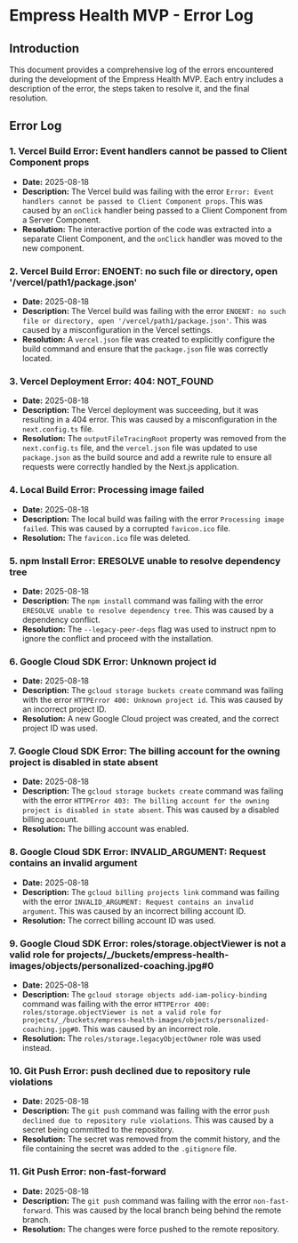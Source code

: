 # Empress Health MVP - Error Log

## Introduction

This document provides a comprehensive log of the errors encountered during the development of the Empress Health MVP. Each entry includes a description of the error, the steps taken to resolve it, and the final resolution.

## Error Log

### 1. Vercel Build Error: Event handlers cannot be passed to Client Component props

*   **Date:** 2025-08-18
*   **Description:** The Vercel build was failing with the error `Error: Event handlers cannot be passed to Client Component props`. This was caused by an `onClick` handler being passed to a Client Component from a Server Component.
*   **Resolution:** The interactive portion of the code was extracted into a separate Client Component, and the `onClick` handler was moved to the new component.

### 2. Vercel Build Error: ENOENT: no such file or directory, open '/vercel/path1/package.json'

*   **Date:** 2025-08-18
*   **Description:** The Vercel build was failing with the error `ENOENT: no such file or directory, open '/vercel/path1/package.json'`. This was caused by a misconfiguration in the Vercel settings.
*   **Resolution:** A `vercel.json` file was created to explicitly configure the build command and ensure that the `package.json` file was correctly located.

### 3. Vercel Deployment Error: 404: NOT_FOUND

*   **Date:** 2025-08-18
*   **Description:** The Vercel deployment was succeeding, but it was resulting in a 404 error. This was caused by a misconfiguration in the `next.config.ts` file.
*   **Resolution:** The `outputFileTracingRoot` property was removed from the `next.config.ts` file, and the `vercel.json` file was updated to use `package.json` as the build source and add a rewrite rule to ensure all requests were correctly handled by the Next.js application.

### 4. Local Build Error: Processing image failed

*   **Date:** 2025-08-18
*   **Description:** The local build was failing with the error `Processing image failed`. This was caused by a corrupted `favicon.ico` file.
*   **Resolution:** The `favicon.ico` file was deleted.

### 5. npm Install Error: ERESOLVE unable to resolve dependency tree

*   **Date:** 2025-08-18
*   **Description:** The `npm install` command was failing with the error `ERESOLVE unable to resolve dependency tree`. This was caused by a dependency conflict.
*   **Resolution:** The `--legacy-peer-deps` flag was used to instruct npm to ignore the conflict and proceed with the installation.

### 6. Google Cloud SDK Error: Unknown project id

*   **Date:** 2025-08-18
*   **Description:** The `gcloud storage buckets create` command was failing with the error `HTTPError 400: Unknown project id`. This was caused by an incorrect project ID.
*   **Resolution:** A new Google Cloud project was created, and the correct project ID was used.

### 7. Google Cloud SDK Error: The billing account for the owning project is disabled in state absent

*   **Date:** 2025-08-18
*   **Description:** The `gcloud storage buckets create` command was failing with the error `HTTPError 403: The billing account for the owning project is disabled in state absent`. This was caused by a disabled billing account.
*   **Resolution:** The billing account was enabled.

### 8. Google Cloud SDK Error: INVALID_ARGUMENT: Request contains an invalid argument

*   **Date:** 2025-08-18
*   **Description:** The `gcloud billing projects link` command was failing with the error `INVALID_ARGUMENT: Request contains an invalid argument`. This was caused by an incorrect billing account ID.
*   **Resolution:** The correct billing account ID was used.

### 9. Google Cloud SDK Error: roles/storage.objectViewer is not a valid role for projects/_/buckets/empress-health-images/objects/personalized-coaching.jpg#0

*   **Date:** 2025-08-18
*   **Description:** The `gcloud storage objects add-iam-policy-binding` command was failing with the error `HTTPError 400: roles/storage.objectViewer is not a valid role for projects/_/buckets/empress-health-images/objects/personalized-coaching.jpg#0`. This was caused by an incorrect role.
*   **Resolution:** The `roles/storage.legacyObjectOwner` role was used instead.

### 10. Git Push Error: push declined due to repository rule violations

*   **Date:** 2025-08-18
*   **Description:** The `git push` command was failing with the error `push declined due to repository rule violations`. This was caused by a secret being committed to the repository.
*   **Resolution:** The secret was removed from the commit history, and the file containing the secret was added to the `.gitignore` file.

### 11. Git Push Error: non-fast-forward

*   **Date:** 2025-08-18
*   **Description:** The `git push` command was failing with the error `non-fast-forward`. This was caused by the local branch being behind the remote branch.
*   **Resolution:** The changes were force pushed to the remote repository.